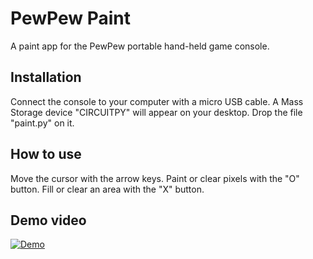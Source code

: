 # PewPew Paint
A paint app for the PewPew portable hand-held game console.

## Installation
Connect the console to your computer with a micro USB cable. A Mass Storage device "CIRCUITPY" will appear on your desktop.
Drop the file "paint.py" on it.

## How to use
Move the cursor with the arrow keys.
Paint or clear pixels with the "O" button.
Fill or clear an area with the "X" button.

## Demo video
[![Demo](http://i3.ytimg.com/vi/ZqoXxeszuRk/hqdefault.jpg)](https://www.youtube.com/watch?v=ZqoXxeszuRk "Demo")

